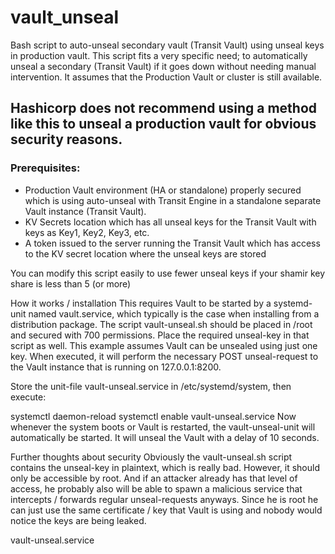 # vault_unseal
Bash script to auto-unseal secondary vault (Transit Vault) using unseal keys in production vault.
This script fits a very specific need; to automatically unseal a secondary (Transit Vault) if it goes down without needing manual intervention.  It assumes that the Production Vault or cluster is still available.
## Hashicorp does not recommend using a method like this to unseal a production vault for obvious security reasons.
### Prerequisites:
  - Production Vault environment (HA or standalone) properly secured which is using auto-unseal with Transit Engine in a standalone separate Vault instance (Transit Vault). 
  - KV Secrets location which has all unseal keys for the Transit Vault with keys as Key1, Key2, Key3, etc.
  - A token issued to the server running the Transit Vault which has access to the KV secret location where the unseal keys are stored

You can modify this script easily to use fewer unseal keys if your shamir key share is less than 5 (or more)

How it works / installation
This requires Vault to be started by a systemd-unit named vault.service, which typically is the case when installing from a distribution package. The script vault-unseal.sh should be placed in /root and secured with 700 permissions.
Place the required unseal-key in that script as well. This example assumes Vault can be unsealed using just one key.
When executed, it will perform the necessary POST unseal-request to the Vault instance that is running on 127.0.0.1:8200.

Store the unit-file vault-unseal.service in /etc/systemd/system, then execute:

systemctl daemon-reload
systemctl enable vault-unseal.service
Now whenever the system boots or Vault is restarted, the vault-unseal-unit will automatically be started.
It will unseal the Vault with a delay of 10 seconds.

Further thoughts about security
Obviously the vault-unseal.sh script contains the unseal-key in plaintext, which is really bad.
However, it should only be accessible by root. And if an attacker already has that level of access, he probably also will be able to spawn a malicious service that intercepts / forwards regular unseal-requests anyways.
Since he is root he can just use the same certificate / key that Vault is using and nobody would notice the keys are being leaked.

vault-unseal.service
